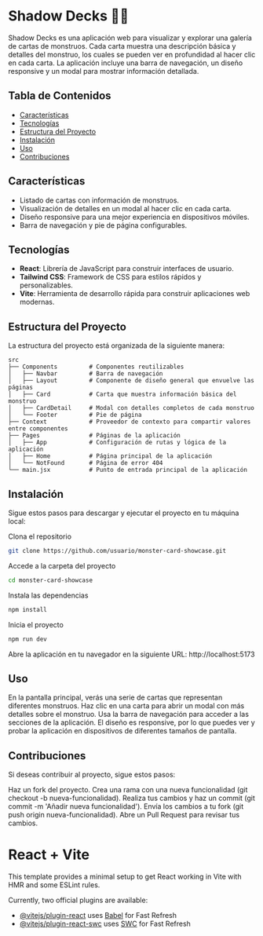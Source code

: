 # Shadow Decks 👻🎃

Shadow Decks es una aplicación web para visualizar y explorar una galería de cartas de monstruos. Cada carta muestra una descripción básica y detalles del monstruo, los cuales se pueden ver en profundidad al hacer clic en cada carta. La aplicación incluye una barra de navegación, un diseño responsive y un modal para mostrar información detallada.

## Tabla de Contenidos
- [Características](#características)
- [Tecnologías](#tecnologías)
- [Estructura del Proyecto](#estructura-del-proyecto)
- [Instalación](#instalación)
- [Uso](#uso)
- [Contribuciones](#contribuciones)

## Características
- Listado de cartas con información de monstruos.
- Visualización de detalles en un modal al hacer clic en cada carta.
- Diseño responsive para una mejor experiencia en dispositivos móviles.
- Barra de navegación y pie de página configurables.

## Tecnologías
- **React**: Librería de JavaScript para construir interfaces de usuario.
- **Tailwind CSS**: Framework de CSS para estilos rápidos y personalizables.
- **Vite**: Herramienta de desarrollo rápida para construir aplicaciones web modernas.

## Estructura del Proyecto

La estructura del proyecto está organizada de la siguiente manera:

```plaintext
src
├── Components         # Componentes reutilizables
│   ├── Navbar         # Barra de navegación
│   ├── Layout         # Componente de diseño general que envuelve las páginas
│   ├── Card           # Carta que muestra información básica del monstruo
│   ├── CardDetail     # Modal con detalles completos de cada monstruo
│   └── Footer         # Pie de página
├── Context            # Proveedor de contexto para compartir valores entre componentes
├── Pages              # Páginas de la aplicación
│   ├── App            # Configuración de rutas y lógica de la aplicación
│   ├── Home           # Página principal de la aplicación
│   └── NotFound       # Página de error 404
└── main.jsx           # Punto de entrada principal de la aplicación
```

## Instalación
Sigue estos pasos para descargar y ejecutar el proyecto en tu máquina local:

Clona el repositorio
```bash
git clone https://github.com/usuario/monster-card-showcase.git
```

Accede a la carpeta del proyecto
```bash
cd monster-card-showcase
```

Instala las dependencias
```bash
npm install
```

Inicia el proyecto
```bash
npm run dev
```

Abre la aplicación en tu navegador en la siguiente URL: http://localhost:5173

## Uso
En la pantalla principal, verás una serie de cartas que representan diferentes monstruos.
Haz clic en una carta para abrir un modal con más detalles sobre el monstruo.
Usa la barra de navegación para acceder a las secciones de la aplicación.
El diseño es responsive, por lo que puedes ver y probar la aplicación en dispositivos de diferentes tamaños de pantalla.

## Contribuciones
Si deseas contribuir al proyecto, sigue estos pasos:

Haz un fork del proyecto.
Crea una rama con una nueva funcionalidad (git checkout -b nueva-funcionalidad).
Realiza tus cambios y haz un commit (git commit -m 'Añadir nueva funcionalidad').
Envía los cambios a tu fork (git push origin nueva-funcionalidad).
Abre un Pull Request para revisar tus cambios.

# React + Vite

This template provides a minimal setup to get React working in Vite with HMR and some ESLint rules.

Currently, two official plugins are available:

- [@vitejs/plugin-react](https://github.com/vitejs/vite-plugin-react/blob/main/packages/plugin-react/README.md) uses [Babel](https://babeljs.io/) for Fast Refresh
- [@vitejs/plugin-react-swc](https://github.com/vitejs/vite-plugin-react-swc) uses [SWC](https://swc.rs/) for Fast Refresh
